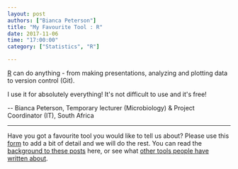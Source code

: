 ```yaml
---
layout: post
authors: ["Bianca Peterson"]
title: "My Favourite Tool : R"
date: 2017-11-06
time: "17:00:00"
category: ["Statistics", "R"]

---
```


[R](https://www.r-project.org/) can do anything - from making presentations, analyzing and plotting data to version control (Git). 

I use it for absolutely everything! It's not difficult to use and it's free!

-- Bianca Peterson, Temporary lecturer (Microbiology) & Project Coordinator (IT), South Africa

-----

 Have you got a favourite tool you would like to tell us about? 
 Please use this [form](https://docs.google.com/forms/d/e/1FAIpQLSeiu5NzJsLxYueaQrNn_qKbaa5JR2Sz12CeCRyedKQxwb54Dw/viewform) 
 to add a bit of detail and we will do the rest. You can read 
 the [background to these posts](https://software-carpentry.org/blog/2017/10/fave-tools.html) here, 
 or see what [other tools people have written about](https://software-carpentry.org/blog/2017/10/favorites.html).
